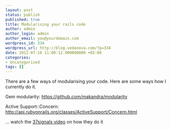 ```yaml
---
layout: post
status: publish
published: true
title: Modularising your rails code
author: admin
author_login: admin
author_email: you@yourdomain.com
wordpress_id: 334
wordpress_url: http://blog.vedanova.com/?p=334
date: 2012-07-16 11:09:12.000000000 +02:00
categories:
- Uncategorized
tags: []
---
```

There are a few ways of modularising your code. Here are some ways how I currently do it.

Gem modularity: https://github.com/makandra/modularity

Active Support::Concern: http://api.rubyonrails.org/classes/ActiveSupport/Concern.html

... watch the <a href="http://37signals.com/svn/posts/3205-go-code-spelunking-with-me-in-the-all-new">37signals video</a> on how they do it
